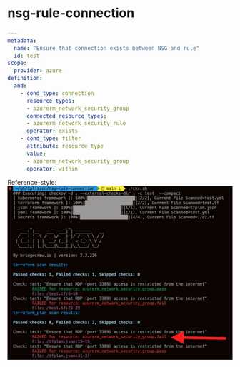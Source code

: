 # nsg-rule-connection


```yaml
---
metadata:
  name: "Ensure that connection exists between NSG and rule"
  id: test
scope:
  provider: azure 
definition:
  and:
    - cond_type: connection
      resource_types:
      - azurerm_network_security_group
      connected_resource_types: 
      - azurerm_network_security_rule
      operator: exists
    - cond_type: filter
      attribute: resource_type
      value:
      - azurerm_network_security_group
      operator: within
```


Reference-style: 
![Console Output](console.png)

